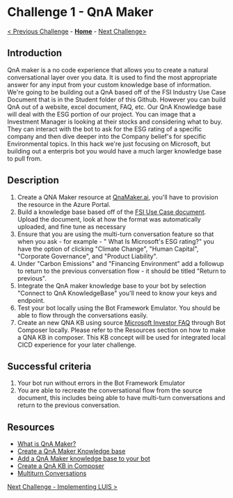 # Challenge 1 - QnA Maker
[< Previous Challenge](./Challenge0-Setup.md) - **[Home](../readme.md)** - [Next Challenge>](./Challenge2-LUIS.md)
## Introduction
QnA maker is a no code experience that allows you to create a natural conversational layer over you data. It is used to find the most appropriate answer for any input from your custom knowledge base of information. We're going to be building out a QnA based off of the FSI Industry Use Case Document that is in the Student folder of this Github. However you can build QnA out of a website, excel document, FAQ, etc. Our QnA Knowledge base will deal with the ESG portion of our project. You can image that a Investment Manager is looking at their stocks and considering what to buy. They can interact with the bot to ask for the ESG rating of a specific company and then dive deeper into  the Company belief's for specific Environmental topics. In this hack we're just focusing on Microsoft, but building out a enterpris bot you would have a much larger knowledge base to pull from.


## Description
1. Create a QNA Maker resource at [QnaMaker.ai](https://www.qnamaker.ai/), you'll have to provision the resource in the Azure Portal.
2. Build a knowledge base based off of the [FSI Use Case document](./Resources/T20-FSI-ESG-BOT-ACS-IndustryUseCase.docx). Upload the document, look at how the format was automatically uploaded, and fine tune as necessary
3. Ensure that you are using the multi-turn conversation feature so that when you ask - for example - " What Is Microsoft's ESG rating?" you have the option of clicking "Climate Change", "Human Capital", "Corporate Governance", and "Product Liability".
4. Under "Carbon Emissions" and "Financing Environment" add a followup to return to the previous conversation flow - it should be titled "Return to previous".
4. Integrate the QnA maker knowledge base to your bot by selection "Connect to QnA KnowledgeBase" you'll need to know your keys and endpoint.
5. Test your bot locally using the Bot Framework Emulator. You should be able to flow through the conversations easily.
6. Create an new QNA KB using source [Microsoft Investor FAQ](https://www.microsoft.com/en-us/Investor/FAQ.aspx) through Bot Composer locally. Please refer to the Resources section on how to make a QNA KB in composer. This KB concept will be used for integrated local CICD experience for your later challenge. 


## Successful criteria
1. Your bot run without errors in the Bot Framework Emulator
2. You are able to recreate the conversational flow from the source document, this includes being able to have multi-turn conversations and return to the previous conversation.
	
## Resources
- [What is QnA Maker?](https://docs.microsoft.com/en-us/azure/cognitive-services/qnamaker/overview/overview)
- [Create a QnA Maker Knowledge base](https://docs.microsoft.com/en-us/composer/how-to-create-qna-kb)
-  [Add a QnA Maker knowledge base to your bot](https://docs.microsoft.com/en-us/composer/how-to-add-qna-to-bot#:~:text=Composer%20allows%20you%20to%20build%20bots%20that%20contain,a%20bot%20using%20QnA%20Maker%20and%20LUIS%20intents.)
- [Create a QnA KB in Composer](https://docs.microsoft.com/en-us/composer/how-to-create-qna-kb)
- [Multiturn Conversations](https://docs.microsoft.com/en-us/azure/cognitive-services/QnAMaker/how-to/multiturn-conversation)

[Next Challenge - Implementing LUIS >](./Challenge2-LUIS.md)
